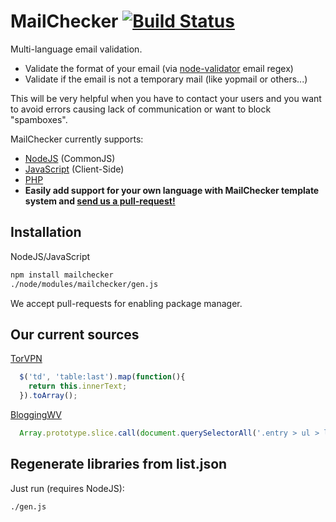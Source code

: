 # MailChecker [![Build Status](https://drone.io/github.com/FGRibreau/mailchecker/status.png)](https://drone.io/github.com/FGRibreau/mailchecker/latest)

Multi-language email validation.

* Validate the format of your email (via [node-validator](https://github.com/chriso/node-validator/blob/master/lib/validators.js#L27) email regex)
* Validate if the email is not a temporary mail (like yopmail or others...)

This will be very helpful when you have to contact your users and you want to avoid errors causing lack of communication or want to block "spamboxes".

MailChecker currently supports:

* [NodeJS](./mailchecker/tree/master/platform/node) (CommonJS)
* [JavaScript](./mailchecker/tree/master/platform/javascript) (Client-Side)
* [PHP](./mailchecker/tree/master/platform/php)
* **Easily add support for your own language with MailChecker template system and [send us a pull-request!](https://github.com/FGRibreau/mailchecker/fork_select)**

## Installation

NodeJS/JavaScript
```bash
npm install mailchecker
./node/modules/mailchecker/gen.js
```

We accept pull-requests for enabling package manager.

## Our current sources

[TorVPN](http://torvpn.com/temporaryemail.html)

```javascript
  $('td', 'table:last').map(function(){
    return this.innerText;
  }).toArray();
```

[BloggingWV](http://www.bloggingwv.com/big-list-of-disposable-temporary-email-services/)

```javascript
  Array.prototype.slice.call(document.querySelectorAll('.entry > ul > li a')).map(function(el){return el.innerText});
```

Regenerate libraries from list.json
-------------------------------

Just run (requires NodeJS):
```
./gen.js
```
